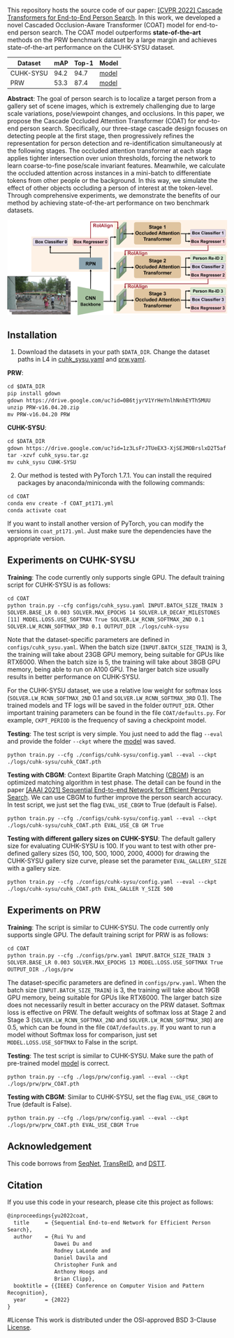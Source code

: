 This repository hosts the source code of our paper: [[CVPR 2022] Cascade Transformers for End-to-End Person Search](). In this work, we developed a novel Cascaded Occlusion-Aware Transformer (COAT) model for end-to-end person search. The COAT model outperforms **state-of-the-art** methods on the PRW benchmark dataset by a large margin and achieves state-of-the-art performance on the CUHK-SYSU dataset. 

| Dataset   | mAP  | Top-1 | Model                                                        |
| --------- | ---- | ----- | ------------------------------------------------------------ |
| CUHK-SYSU | 94.2 | 94.7  | [model](https://drive.google.com/file/d/1LkEwXYaJg93yk4Kfhyk3m6j8v3i9s1B7/view?usp=sharing) |
| PRW       | 53.3 | 87.4  | [model](https://drive.google.com/file/d/1vEd_zzFN88RgxbRMG5-WfJZgD3vmP0Xg/view?usp=sharing) |

**Abstract**: The goal of person search is to localize a target person from a gallery set of scene images, which is extremely challenging due to large scale variations, pose/viewpoint changes, and occlusions. In this paper, we propose the Cascade Occluded Attention Transformer (COAT) for end-to-end person search. Specifically, our three-stage cascade design focuses on detecting people at the first stage, then progressively refines the representation for person detection and re-identification simultaneously at the following stages. The occluded attention transformer at each stage applies tighter intersection over union thresholds, forcing the network to learn coarse-to-fine pose/scale invariant features. Meanwhile, we calculate the occluded attention across instances in a mini-batch to differentiate tokens from other people or the background. In this way, we simulate the effect of other objects occluding a person of interest at the token-level. Through comprehensive experiments, we demonstrate the benefits of our method by achieving state-of-the-art performance on two benchmark datasets.

![COAT](doc/framework.png)


## Installation
1. Download the datasets in your path `$DATA_DIR`. Change the dataset paths in L4 in [cuhk_sysu.yaml](configs/cuhk_sysu.yaml) and [prw.yaml](configs/prw.yaml).

**PRW**:

```
cd $DATA_DIR 
pip install gdown
gdown https://drive.google.com/uc?id=0B6tjyrV1YrHeYnlhNnhEYTh5MUU
unzip PRW-v16.04.20.zip 
mv PRW-v16.04.20 PRW 
```

**CUHK-SYSU**:

```
cd $DATA_DIR 
gdown https://drive.google.com/uc?id=1z3LsFrJTUeEX3-XjSEJMOBrslxD2T5af 
tar -xzvf cuhk_sysu.tar.gz 
mv cuhk_sysu CUHK-SYSU 
```

2. Our method is tested with PyTorch 1.7.1. You can install the required packages by anaconda/miniconda with the following commands: 

```
cd COAT 
conda env create -f COAT_pt171.yml 
conda activate coat 
```

If you want to install another version of PyTorch, you can modify the versions in `coat_pt171.yml`. Just make sure the dependencies have the appropriate version. 


## Experiments on CUHK-SYSU
**Training**: The code currently only supports single GPU. The default training script for CUHK-SYSU is as follows:

``` 
cd COAT 
python train.py --cfg configs/cuhk_sysu.yaml INPUT.BATCH_SIZE_TRAIN 3 SOLVER.BASE_LR 0.003 SOLVER.MAX_EPOCHS 14 SOLVER.LR_DECAY_MILESTONES [11] MODEL.LOSS.USE_SOFTMAX True SOLVER.LW_RCNN_SOFTMAX_2ND 0.1 SOLVER.LW_RCNN_SOFTMAX_3RD 0.1 OUTPUT_DIR ./logs/cuhk-sysu 
```

Note that the dataset-specific parameters are defined in `configs/cuhk_sysu.yaml`. When the batch size (`INPUT.BATCH_SIZE_TRAIN`) is 3, the training will take about 23GB GPU memory, being suitable for GPUs like RTX6000. When the batch size is 5, the training will take about 38GB GPU memory, being able to run on A100 GPU. The larger batch size usually results in better performance on CUHK-SYSU. 

For the CUHK-SYSU dataset, we use a relative low weight for softmax loss (`SOLVER.LW_RCNN_SOFTMAX_2ND` 0.1 and `SOLVER.LW_RCNN_SOFTMAX_3RD` 0.1). The trained models and TF logs will be saved in the folder `OUTPUT_DIR`. Other important training parameters can be found in the file `COAT/defaults.py`. For example, `CKPT_PERIOD` is the frequency of saving a checkpoint model. 

**Testing**: The test script is very simple. You just need to add the flag `--eval` and provide the folder `--ckpt` where the [model](https://drive.google.com/file/d/1LkEwXYaJg93yk4Kfhyk3m6j8v3i9s1B7/view?usp=sharing) was saved.

``` 
python train.py --cfg ./configs/cuhk-sysu/config.yaml --eval --ckpt ./logs/cuhk-sysu/cuhk_COAT.pth 
```

**Testing with CBGM**: Context Bipartite Graph Matching ([CBGM](https://github.com/serend1p1ty/SeqNet)) is an optimized matching algorithm in test phase. The detail can be found in the paper [[AAAI 2021] Sequential End-to-end Network for Efficient Person Search](https://arxiv.org/abs/2103.10148). We can use CBGM to further improve the person search accuracy. In test script, we just set the flag `EVAL_USE_CBGM` to True (default is False). 

```
python train.py --cfg ./configs/cuhk-sysu/config.yaml --eval --ckpt ./logs/cuhk-sysu/cuhk_COAT.pth EVAL_USE_CB GM True
```
 
**Testing with different gallery sizes on CUHK-SYSU**: The default gallery size for evaluating CUHK-SYSU is 100. If you want to test with other pre-defined gallery sizes (50, 100, 500, 1000, 2000, 4000) for drawing the CUHK-SYSU gallery size curve, please set the parameter `EVAL_GALLERY_SIZE` with a gallery size. 

```
python train.py --cfg ./configs/cuhk-sysu/config.yaml --eval --ckpt ./logs/cuhk-sysu/cuhk_COAT.pth EVAL_GALLER Y_SIZE 500 
```

## Experiments on PRW
**Training**: The script is similar to CUHK-SYSU. The code currently only supports single GPU. The default training script for PRW is as follows: 

```
cd COAT 
python train.py --cfg ./configs/prw.yaml INPUT.BATCH_SIZE_TRAIN 3 SOLVER.BASE_LR 0.003 SOLVER.MAX_EPOCHS 13 MODEL.LOSS.USE_SOFTMAX True OUTPUT_DIR ./logs/prw
```

The dataset-specific parameters are defined in `configs/prw.yaml`. When the batch size (`INPUT.BATCH_SIZE_TRAIN`) is 3, the training will take about 19GB GPU memory, being suitable for GPUs like RTX6000. The larger batch size does not necessarily result in better accuracy on the PRW dataset. 
Softmax loss is effective on PRW. The default weights of softmax loss at Stage 2 and Stage 3 (`SOLVER.LW_RCNN_SOFTMAX_2ND` and `SOLVER.LW_RCNN_SOFTMAX_3RD`) are 0.5, which can be found in the file `COAT/defaults.py`. If you want to run a model without Softmax loss for comparison, just set `MODEL.LOSS.USE_SOFTMAX` to False in the script. 


**Testing**: The test script is similar to CUHK-SYSU. Make sure the path of pre-trained model [model](https://drive.google.com/file/d/1vEd_zzFN88RgxbRMG5-WfJZgD3vmP0Xg/view?usp=sharing) is correct.

``` 
python train.py --cfg ./logs/prw/config.yaml --eval --ckpt ./logs/prw/prw_COAT.pth 

```

**Testing with CBGM**: Similar to CUHK-SYSU, set the flag `EVAL_USE_CBGM` to True (default is False). 

```
python train.py --cfg ./logs/prw/config.yaml --eval --ckpt ./logs/prw/prw_COAT.pth EVAL_USE_CBGM True
```


## Acknowledgement
This code borrows from [SeqNet](https://github.com/serend1p1ty/SeqNet), [TransReID](https://github.com/damo-cv/TransReID), and [DSTT](https://github.com/ruiliu-ai/DSTT).

## Citation
If you use this code in your research, please cite this project as follows:

```
@inproceedings{yu2022coat,
  title     = {Sequential End-to-end Network for Efficient Person Search},
  author    = {Rui Yu and 
               Dawei Du and 
               Rodney LaLonde and 
               Daniel Davila and 
               Christopher Funk and 
               Anthony Hoogs and 
               Brian Clipp},
  booktitle = {{IEEE} Conference on Computer Vision and Pattern Recognition},
  year      = {2022}
}
```

#License
This work is distributed under the OSI-approved BSD 3-Clause [License](https://github.com/Kitware/COAT/blob/master/LICENSE).
